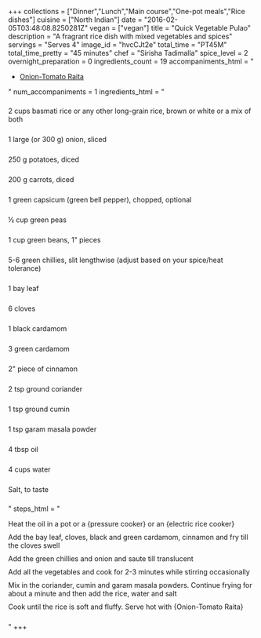 +++
collections = ["Dinner","Lunch","Main course","One-pot meals","Rice dishes"]
cuisine = ["North Indian"]
date = "2016-02-05T03:48:08.8250281Z"
vegan = ["vegan"]
title = "Quick Vegetable Pulao"
description = "A fragrant rice dish with mixed vegetables and spices"
servings = "Serves 4"
image_id = "hvcCJt2e"
total_time = "PT45M"
total_time_pretty = "45 minutes"
chef = "Sirisha Tadimalla"
spice_level = 2
overnight_preparation = 0
ingredients_count = 19
accompaniments_html = "<ul><li><a href = '../j0zJH2xB/'>Onion-Tomato Raita</a></li></ul>"
num_accompaniments = 1
ingredients_html = "<ul style='padding-left: 0; list-style: none;'><li itemprop='recipeIngredient' style='margin: 8px 0px;padding: 8px 0px;'>2 cups basmati rice or any other long-grain rice, brown or white or a mix of both</li><li itemprop='recipeIngredient' style='margin: 8px 0px;padding: 8px 0px;'>1 large (or 300 g) onion, sliced</li><li itemprop='recipeIngredient' style='margin: 8px 0px;padding: 8px 0px;'>250 g potatoes, diced</li><li itemprop='recipeIngredient' style='margin: 8px 0px;padding: 8px 0px;'>200 g carrots, diced</li><li itemprop='recipeIngredient' style='margin: 8px 0px;padding: 8px 0px;'>1 green capsicum (green bell pepper), chopped, optional</li><li itemprop='recipeIngredient' style='margin: 8px 0px;padding: 8px 0px;'>½ cup green peas</li><li itemprop='recipeIngredient' style='margin: 8px 0px;padding: 8px 0px;'>1 cup green beans, 1\" pieces</li><li itemprop='recipeIngredient' style='margin: 8px 0px;padding: 8px 0px;'>5-6 green chillies, slit lengthwise (adjust based on your spice/heat tolerance)</li><li itemprop='recipeIngredient' style='margin: 8px 0px;padding: 8px 0px;'>1 bay leaf</li><li itemprop='recipeIngredient' style='margin: 8px 0px;padding: 8px 0px;'>6 cloves</li><li itemprop='recipeIngredient' style='margin: 8px 0px;padding: 8px 0px;'>1 black cardamom</li><li itemprop='recipeIngredient' style='margin: 8px 0px;padding: 8px 0px;'>3 green cardamom</li><li itemprop='recipeIngredient' style='margin: 8px 0px;padding: 8px 0px;'>2\" piece of cinnamon</li><li itemprop='recipeIngredient' style='margin: 8px 0px;padding: 8px 0px;'>2 tsp ground coriander</li><li itemprop='recipeIngredient' style='margin: 8px 0px;padding: 8px 0px;'>1 tsp ground cumin</li><li itemprop='recipeIngredient' style='margin: 8px 0px;padding: 8px 0px;'>1 tsp garam masala powder</li><li itemprop='recipeIngredient' style='margin: 8px 0px;padding: 8px 0px;'>4 tbsp oil</li><li itemprop='recipeIngredient' style='margin: 8px 0px;padding: 8px 0px;'>4 cups water</li><li itemprop='recipeIngredient' style='margin: 8px 0px;padding: 8px 0px;'>Salt, to taste</li></ul>"
steps_html = "<ol style='list-style: none inside; padding-left: 0px;'><li style='padding-bottom: 10px;'><i class='step-track-icon fa fa-square-o'></i><span class='step-text' itemprop='recipeInstructions'>Heat the oil in a pot or a {pressure cooker} or an {electric rice cooker}</span></li><li style='padding-bottom: 10px;'><i class='step-track-icon fa fa-square-o'></i><span class='step-text' itemprop='recipeInstructions'>Add the bay leaf, cloves, black and green cardamom, cinnamon and fry till the cloves swell</span></li><li style='padding-bottom: 10px;'><i class='step-track-icon fa fa-square-o'></i><span class='step-text' itemprop='recipeInstructions'>Add the green chillies and onion and saute till translucent</span></li><li style='padding-bottom: 10px;'><i class='step-track-icon fa fa-square-o'></i><span class='step-text' itemprop='recipeInstructions'>Add all the vegetables and cook for 2-3 minutes while stirring occasionally</span></li><li style='padding-bottom: 10px;'><i class='step-track-icon fa fa-square-o'></i><span class='step-text' itemprop='recipeInstructions'>Mix in the coriander, cumin and garam masala powders. Continue frying for about a minute and then add the rice, water and salt</span></li><li style='padding-bottom: 10px;'><i class='step-track-icon fa fa-square-o'></i><span class='step-text' itemprop='recipeInstructions'>Cook until the rice is soft and fluffy. Serve hot with {Onion-Tomato Raita}</span></li></ol>"
+++
